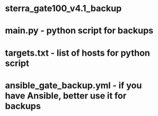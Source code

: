 # sterra_gate100_v4.1_backup
# main.py                 - python script for backups
# targets.txt             - list of hosts for python script 
# ansible_gate_backup.yml - if you have Ansible, better use it for backups 
